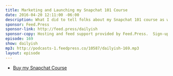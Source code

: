 ```yaml
---
title: Marketing and Launching my Snapchat 101 Course
date: 2016-04-20 12:11:00 -06:00
description: What I did to tell folks about my Snapchat 101 course as well as how the initial sales have been. Did they meet my expectations? (Yes) Am I quitting my day job and moving to Mexico to be a full time edutrepeneurainer? (No) Listen and find out… oh nvm.
sponsor: Feed.Press
sponsor-link: http://feed.press/dailyish
sponsor-copy: Hosting and feed support provided by Feed.Press.  Sign-up today and try FeedPress on a 14 day trial (no contracts or commitments). Use promo code "dailyish" during checkout to get 10% off your first year.
episode: 169
show: dailyish
mp3: http://podcasts-1.feedpress.co/10587/dailyish-169.mp3
layout: episode
---
```


* [Buy my Snapchat Course](http://courses.chrisenns.com)
